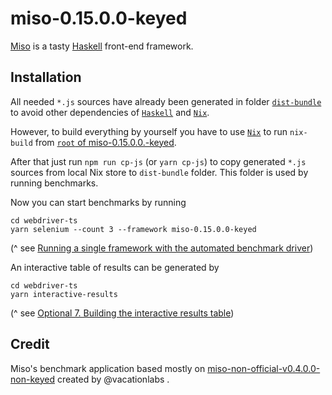 # miso-0.15.0.0-keyed

[Miso](https://haskell-miso.org) is a tasty [Haskell](https://www.haskell.org/) front-end framework.

## Installation

All needed `*.js` sources have already been generated in folder [`dist-bundle`](./dist-bundle) to avoid other dependencies of [`Haskell`](http://haskell.org/) and [`Nix`](https://nixos.org/nix/).

However, to build everything by yourself you have to use [`Nix`](https://nixos.org/nix/) to run `nix-build` from [`root` of miso-0.15.0.0.-keyed](./).

After that just run `npm run cp-js` (or `yarn cp-js`) to copy generated `*.js` sources from local Nix store to `dist-bundle` folder. This folder is used by running benchmarks.

Now you can start benchmarks by running
```
cd webdriver-ts
yarn selenium --count 3 --framework miso-0.15.0.0-keyed
```
(^ see [Running a single framework with the automated benchmark driver](../README#4-running-a-single-framework-with-the-automated-benchmark-driver))

An interactive table of results can be generated by
```
cd webdriver-ts
yarn interactive-results
```
(^ see [Optional 7. Building the interactive results table](../README#optional-7-building-the-interactive-results-table))

## Credit

Miso's benchmark application based mostly on [miso-non-official-v0.4.0.0-non-keyed](https://github.com/vacationlabs/js-framework-benchmark/tree/master/miso-non-official-v0.4.0.0-non-keyed) created by @vacationlabs .
